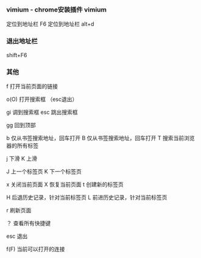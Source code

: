 ### vimium - chrome安装插件 vimium
  
定位到地址栏   F6
定位到地址栏   alt+d

### 退出地址栏

shift+F6 

### 其他   

f   打开当前页面的链接

o(O) 打开搜索框 （esc退出）

gi  调到搜索框
esc 跳出搜索框

gg 回到顶部

b 仅从书签搜索地址，回车打开
B 仅从书签搜索地址，回车打开
T 搜索当前浏览器的所有标签

j   下滑
K   上滑

J   上一个标签页
K   下一个标签页

x   关闭当前页面 
X   恢复当前页面
t   创建新的标签页

H   后退历史记录，针对当前标签页
L   前进历史记录，针对当前标签页

r   刷新页面

？   查看所有快捷键

esc 退出

f(F) 当前可以打开的连接

